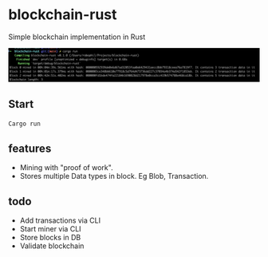# blockchain-rust
Simple blockchain implementation in Rust

![image description](img/result.png)

## Start
```bash
Cargo run
```

## features
- Mining with "proof of work".
- Stores multiple Data types in block. Eg Blob, Transaction.

## todo
- Add transactions via CLI
- Start miner via CLI
- Store blocks in DB
- Validate blockchain
